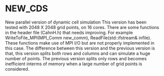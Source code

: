 # NEW_CDS
New parallel version of dynamic cell simulation
This version has been tested with 2048 X 2048 grid points, on  16 cores. There are some functions in the header file (CahnH.h) that needs improving. For example WriteToFile_MPI(MPI_Comm new_comm), ReadFile(std::ifstream& infile). These functions make use of MPI I/O but are  not properly implemented in this case. The difference between this version and the previous version is that, this version splits both rows and columns and can simulate a huge number of points. The previous version splits only rows and becomes inefficient interms of memory when a large number of grid points is considered.
